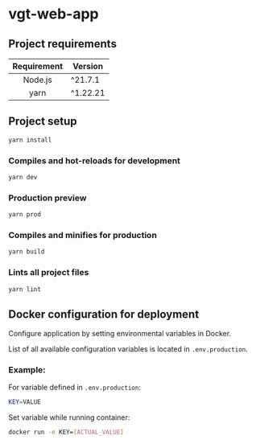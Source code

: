 # vgt-web-app

## Project requirements

| Requirement | Version  |
|:-----------:|----------|
| Node.js     | ^21.7.1  |
| yarn        | ^1.22.21 |

## Project setup
```bash
yarn install
```

### Compiles and hot-reloads for development
```bash
yarn dev
```

### Production preview
```bash
yarn prod
```

### Compiles and minifies for production
```bash
yarn build
```

### Lints all project files
```bash
yarn lint
```

## Docker configuration for deployment

Configure application by setting environmental variables in Docker.

List of all available configuration variables is located in `.env.production`.

### Example:

For variable defined in `.env.production`:

```bash
KEY=VALUE
```

Set variable while running container:

```bash
docker run -e KEY=[ACTUAL_VALUE]
```
